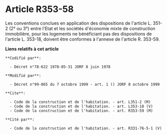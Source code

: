 # Article R353-58

Les conventions conclues en application des dispositions de l'article L. 351-2 (2° ou 3°) entre l'Etat et les sociétés
d'économie mixte de construction immobilière, pour les logements ne bénéficiant pas des dispositions de l'article L. 353-18,
doivent être conformes à l'annexe de l'article R. 353-59.

**Liens relatifs à cet article**

	**Codifié par**:

	  - Décret n°78-622 1978-05-31 JORF 8 juin 1978

	**Modifié par**:

	  - Décret n°99-865 du 7 octobre 1999 - art. 1 () JORF 8 octobre 1999

	**Cite**:

	  - Code de la construction et de l'habitation. - art. L351-2 (M)
	  - Code de la construction et de l'habitation. - art. L353-18 (V)
	  - Code de la construction et de l'habitation. - art. R353-59 (M)

	**Cité par**:

	  - Code de la construction et de l'habitation. - art. R331-76-5-1 (V)
